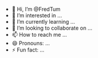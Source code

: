 - 👋 Hi, I’m @FredTum
- 👀 I’m interested in ...
- 🌱 I’m currently learning ...
- 💞️ I’m looking to collaborate on ...
- 📫 How to reach me ...
- 😄 Pronouns: ...
- ⚡ Fun fact: ...

<!---
FredTum/FredTum is a ✨ special ✨ repository because its `README.md` (this file) appears on your GitHub profile.
You can click the Preview link to take a look at your changes.
--->
